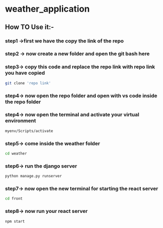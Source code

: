 # weather_application
## How TO Use it:-
### step1 ->first we have the copy the link of the repo 
### step2 -> now create a new folder and open the git bash here
### step3-> copy this code and replace the repo link with repo link you have copied
 
 ```bash
git clone 'repo link'
```
### step4-> now open the repo folder and open with vs code inside the repo folder

### step4-> now open the terminal and activate your virtual environment

```bash 
myenv/Scripts/activate
```
### step5-> come inside the weather folder
```bash
cd weather
 ```
### step6-> run the django server
```bash
python manage.py runserver
```

### step7-> now open the new terminal for starting the react server
```bash
cd front
```
### step8-> now run your react server
```bash 
npm start
```
